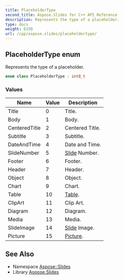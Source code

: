 ```yaml
---
title: PlaceholderType
second_title: Aspose.Slides for C++ API Reference
description: Represents the type of a placeholder.
type: docs
weight: 6150
url: /cpp/aspose.slides/placeholdertype/
---
```

## PlaceholderType enum


Represents the type of a placeholder.

```cpp
enum class PlaceholderType : int8_t
```

### Values

| Name | Value | Description |
| --- | --- | --- |
| Title | 0 | Title. |
| Body | 1 | Body. |
| CenteredTitle | 2 | Centered Title. |
| Subtitle | 3 | Subtitle. |
| DateAndTime | 4 | Date and Time. |
| SlideNumber | 5 | [Slide](../slide/) Number. |
| Footer | 6 | Footer. |
| Header | 7 | Header. |
| Object | 8 | Object. |
| Chart | 9 | Chart. |
| Table | 10 | [Table](../table/). |
| ClipArt | 11 | Clip Art. |
| Diagram | 12 | Diagram. |
| Media | 13 | Media. |
| SlideImage | 14 | [Slide](../slide/) Image. |
| Picture | 15 | [Picture](../picture/). |

## See Also

* Namespace [Aspose::Slides](../)
* Library [Aspose.Slides](../../)